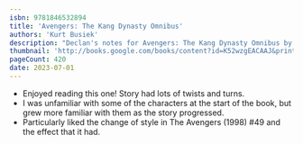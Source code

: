 ```yaml
---
isbn: 9781846532894
title: 'Avengers: The Kang Dynasty Omnibus'
authors: 'Kurt Busiek'
description: "Declan's notes for Avengers: The Kang Dynasty Omnibus by Kurt Busiek."
thumbnail: 'http://books.google.com/books/content?id=K52wzgEACAAJ&printsec=frontcover&img=1&zoom=5&source=gbs_api'
pageCount: 420
date: 2023-07-01
---
```


- Enjoyed reading this one! Story had lots of twists and turns.
- I was unfamiliar with some of the characters at the start of the book, but grew more familiar with them as the story progressed.
- Particularly liked the change of style in The Avengers (1998) #49 and the effect that it had.
